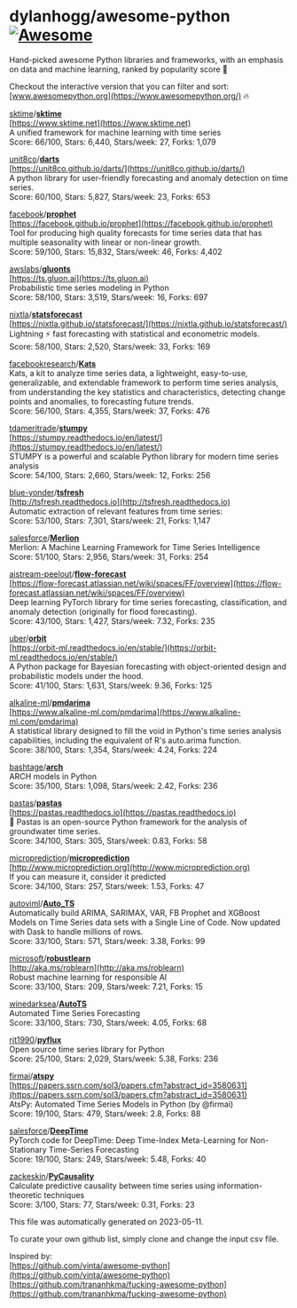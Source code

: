 # dylanhogg/awesome-python  [![Awesome](https://awesome.re/badge.svg)](https://awesome.re)  

Hand-picked awesome Python libraries and frameworks, 
with an emphasis on data and machine learning, ranked by popularity score 🐍  

Checkout the interactive version that you can filter and sort: 
[www.awesomepython.org](https://www.awesomepython.org/) 🔥  


<a href="https://github.com/sktime)">sktime</a>/<b><a href="https://github.com/sktime/sktime">sktime</a></b>  
[https://www.sktime.net](https://www.sktime.net)  
A unified framework for machine learning with time series  
Score: 66/100, Stars: 6,440, Stars/week: 27, Forks: 1,079  


<a href="https://github.com/unit8co)">unit8co</a>/<b><a href="https://github.com/unit8co/darts">darts</a></b>  
[https://unit8co.github.io/darts/](https://unit8co.github.io/darts/)  
A python library for user-friendly forecasting and anomaly detection on time series.  
Score: 60/100, Stars: 5,827, Stars/week: 23, Forks: 653  


<a href="https://github.com/facebook)">facebook</a>/<b><a href="https://github.com/facebook/prophet">prophet</a></b>  
[https://facebook.github.io/prophet](https://facebook.github.io/prophet)  
Tool for producing high quality forecasts for time series data that has multiple seasonality with linear or non-linear growth.  
Score: 59/100, Stars: 15,832, Stars/week: 46, Forks: 4,402  


<a href="https://github.com/awslabs)">awslabs</a>/<b><a href="https://github.com/awslabs/gluonts">gluonts</a></b>  
[https://ts.gluon.ai](https://ts.gluon.ai)  
Probabilistic time series modeling in Python  
Score: 58/100, Stars: 3,519, Stars/week: 16, Forks: 697  


<a href="https://github.com/nixtla)">nixtla</a>/<b><a href="https://github.com/nixtla/statsforecast">statsforecast</a></b>  
[https://nixtla.github.io/statsforecast/](https://nixtla.github.io/statsforecast/)  
Lightning ⚡️ fast forecasting with statistical and econometric models.  
Score: 58/100, Stars: 2,520, Stars/week: 33, Forks: 169  


<a href="https://github.com/facebookresearch)">facebookresearch</a>/<b><a href="https://github.com/facebookresearch/kats">Kats</a></b>  
Kats, a kit to analyze time series data, a lightweight, easy-to-use, generalizable, and extendable framework to perform time series analysis, from understanding the key statistics and characteristics, detecting change points and anomalies, to forecasting future trends.   
Score: 56/100, Stars: 4,355, Stars/week: 37, Forks: 476  


<a href="https://github.com/tdameritrade)">tdameritrade</a>/<b><a href="https://github.com/tdameritrade/stumpy">stumpy</a></b>  
[https://stumpy.readthedocs.io/en/latest/](https://stumpy.readthedocs.io/en/latest/)  
STUMPY is a powerful and scalable Python library for modern time series analysis  
Score: 54/100, Stars: 2,660, Stars/week: 12, Forks: 256  


<a href="https://github.com/blue-yonder)">blue-yonder</a>/<b><a href="https://github.com/blue-yonder/tsfresh">tsfresh</a></b>  
[http://tsfresh.readthedocs.io](http://tsfresh.readthedocs.io)  
Automatic extraction of relevant features from time series:  
Score: 53/100, Stars: 7,301, Stars/week: 21, Forks: 1,147  


<a href="https://github.com/salesforce)">salesforce</a>/<b><a href="https://github.com/salesforce/merlion">Merlion</a></b>  
Merlion: A Machine Learning Framework for Time Series Intelligence  
Score: 51/100, Stars: 2,956, Stars/week: 31, Forks: 254  


<a href="https://github.com/aistream-peelout)">aistream-peelout</a>/<b><a href="https://github.com/aistream-peelout/flow-forecast">flow-forecast</a></b>  
[https://flow-forecast.atlassian.net/wiki/spaces/FF/overview](https://flow-forecast.atlassian.net/wiki/spaces/FF/overview)  
Deep learning PyTorch library for time series forecasting, classification, and anomaly detection (originally for flood forecasting).  
Score: 43/100, Stars: 1,427, Stars/week: 7.32, Forks: 235  


<a href="https://github.com/uber)">uber</a>/<b><a href="https://github.com/uber/orbit">orbit</a></b>  
[https://orbit-ml.readthedocs.io/en/stable/](https://orbit-ml.readthedocs.io/en/stable/)  
A Python package for Bayesian forecasting with object-oriented design and probabilistic models under the hood.  
Score: 41/100, Stars: 1,631, Stars/week: 9.36, Forks: 125  


<a href="https://github.com/alkaline-ml)">alkaline-ml</a>/<b><a href="https://github.com/alkaline-ml/pmdarima">pmdarima</a></b>  
[https://www.alkaline-ml.com/pmdarima](https://www.alkaline-ml.com/pmdarima)  
A statistical library designed to fill the void in Python's time series analysis capabilities, including the equivalent of R's auto.arima function.  
Score: 38/100, Stars: 1,354, Stars/week: 4.24, Forks: 224  


<a href="https://github.com/bashtage)">bashtage</a>/<b><a href="https://github.com/bashtage/arch">arch</a></b>  
ARCH models in Python  
Score: 35/100, Stars: 1,098, Stars/week: 2.42, Forks: 236  


<a href="https://github.com/pastas)">pastas</a>/<b><a href="https://github.com/pastas/pastas">pastas</a></b>  
[https://pastas.readthedocs.io](https://pastas.readthedocs.io)  
:spaghetti: Pastas is an open-source Python framework for the analysis of groundwater time series.  
Score: 34/100, Stars: 305, Stars/week: 0.83, Forks: 58  


<a href="https://github.com/microprediction)">microprediction</a>/<b><a href="https://github.com/microprediction/microprediction">microprediction</a></b>  
[http://www.microprediction.org](http://www.microprediction.org)  
If you can measure it, consider it predicted  
Score: 34/100, Stars: 257, Stars/week: 1.53, Forks: 47  


<a href="https://github.com/autoviml)">autoviml</a>/<b><a href="https://github.com/autoviml/auto_ts">Auto_TS</a></b>  
Automatically build ARIMA, SARIMAX, VAR, FB Prophet and XGBoost Models on Time Series data sets with a Single Line of Code. Now updated with Dask to handle millions of rows.  
Score: 33/100, Stars: 571, Stars/week: 3.38, Forks: 99  


<a href="https://github.com/microsoft)">microsoft</a>/<b><a href="https://github.com/microsoft/robustlearn">robustlearn</a></b>  
[http://aka.ms/roblearn](http://aka.ms/roblearn)  
Robust machine learning for responsible AI  
Score: 33/100, Stars: 209, Stars/week: 7.21, Forks: 15  


<a href="https://github.com/winedarksea)">winedarksea</a>/<b><a href="https://github.com/winedarksea/autots">AutoTS</a></b>  
Automated Time Series Forecasting  
Score: 33/100, Stars: 730, Stars/week: 4.05, Forks: 68  


<a href="https://github.com/rjt1990)">rjt1990</a>/<b><a href="https://github.com/rjt1990/pyflux">pyflux</a></b>  
Open source time series library for Python  
Score: 25/100, Stars: 2,029, Stars/week: 5.38, Forks: 236  


<a href="https://github.com/firmai)">firmai</a>/<b><a href="https://github.com/firmai/atspy">atspy</a></b>  
[https://papers.ssrn.com/sol3/papers.cfm?abstract_id=3580631](https://papers.ssrn.com/sol3/papers.cfm?abstract_id=3580631)  
AtsPy: Automated Time Series Models in Python (by @firmai)  
Score: 19/100, Stars: 479, Stars/week: 2.8, Forks: 88  


<a href="https://github.com/salesforce)">salesforce</a>/<b><a href="https://github.com/salesforce/deeptime">DeepTime</a></b>  
PyTorch code for DeepTime: Deep Time-Index Meta-Learning for Non-Stationary Time-Series Forecasting  
Score: 19/100, Stars: 249, Stars/week: 5.48, Forks: 40  


<a href="https://github.com/zackeskin)">zackeskin</a>/<b><a href="https://github.com/zackeskin/pycausality">PyCausality</a></b>  
Calculate predictive causality between time series using information-theoretic techniques  
Score: 3/100, Stars: 77, Stars/week: 0.31, Forks: 23  


This file was automatically generated on 2023-05-11.  

To curate your own github list, simply clone and change the input csv file.  

Inspired by:  
[https://github.com/vinta/awesome-python](https://github.com/vinta/awesome-python)  
[https://github.com/trananhkma/fucking-awesome-python](https://github.com/trananhkma/fucking-awesome-python)  